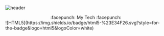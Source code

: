 
![header](https://capsule-render.vercel.app/api?type=wave&color=0:c2e59c,100:64b3f4&height=300&section=header&text=HELLO&fontSize=90&animation=fadeIn&fontColor=fff&fontAlignY=40&Align=center)

<div align="center">
:facepunch: My Tech :facepunch:
</div>
 ![HTML5](https://img.shields.io/badge/html5-%23E34F26.svg?style=for-the-badge&logo=html5&logoColor=white)
